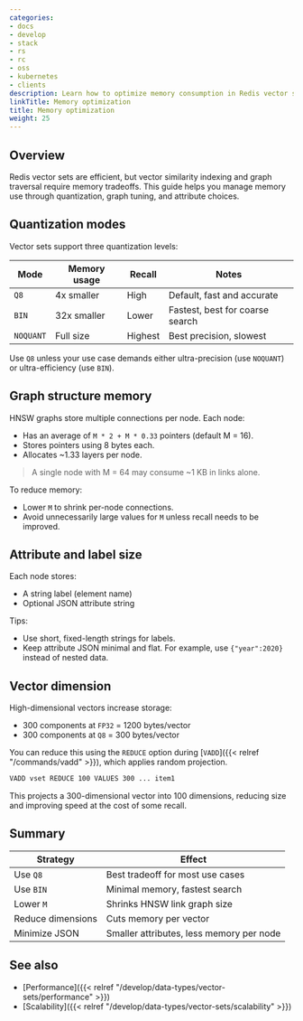 ```yaml
---
categories:
- docs
- develop
- stack
- rs
- rc
- oss
- kubernetes
- clients
description: Learn how to optimize memory consumption in Redis vector sets
linkTitle: Memory optimization
title: Memory optimization
weight: 25
---
```


## Overview

Redis vector sets are efficient, but vector similarity indexing and graph traversal require memory tradeoffs. This guide helps you manage memory use through quantization, graph tuning, and attribute choices.

## Quantization modes

Vector sets support three quantization levels:

| Mode       | Memory usage  | Recall | Notes                           |
|------------|---------------|--------|---------------------------------|
| `Q8`       | 4x smaller    | High   | Default, fast and accurate      |
| `BIN`      | 32x smaller   | Lower  | Fastest, best for coarse search |
| `NOQUANT`  | Full size     | Highest| Best precision, slowest         |

Use `Q8` unless your use case demands either ultra-precision (use `NOQUANT`) or ultra-efficiency (use `BIN`).

## Graph structure memory

HNSW graphs store multiple connections per node. Each node:

- Has an average of `M * 2 + M * 0.33` pointers (default M = 16).
- Stores pointers using 8 bytes each.
- Allocates ~1.33 layers per node.

> A single node with M = 64 may consume ~1 KB in links alone.

To reduce memory:

- Lower `M` to shrink per-node connections.
- Avoid unnecessarily large values for `M` unless recall needs to be improved.

## Attribute and label size

Each node stores:

- A string label (element name)
- Optional JSON attribute string

Tips:

- Use short, fixed-length strings for labels.
- Keep attribute JSON minimal and flat. For example, use `{"year":2020}` instead of nested data.

## Vector dimension

High-dimensional vectors increase storage:

- 300 components at `FP32` = 1200 bytes/vector
- 300 components at `Q8` = 300 bytes/vector

You can reduce this using the `REDUCE` option during [`VADD`]({{< relref "/commands/vadd" >}}), which applies random projection.

```bash
VADD vset REDUCE 100 VALUES 300 ... item1
```

This projects a 300-dimensional vector into 100 dimensions, reducing size and improving speed at the cost of some recall.

## Summary

| Strategy            | Effect                                   |
|---------------------|------------------------------------------|
| Use `Q8`            | Best tradeoff for most use cases         |
| Use `BIN`           | Minimal memory, fastest search           |
| Lower `M`           | Shrinks HNSW link graph size             |
| Reduce dimensions   | Cuts memory per vector                   |
| Minimize JSON       | Smaller attributes, less memory per node |

## See also

- [Performance]({{< relref "/develop/data-types/vector-sets/performance" >}})
- [Scalability]({{< relref "/develop/data-types/vector-sets/scalability" >}})
